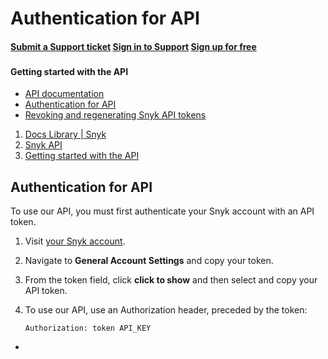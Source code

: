 # Authentication for API

####  [Submit a Support ticket](https://support.snyk.io/hc/en-us/requests/new) [Sign in to Support](https://support.snyk.io/hc/en-us/signin) [Sign up for free](https://snyk.io/login?cta=sign-up&loc=nav&page=support_docs_page)

###  [ ]() <a id="category-name"></a>

#### Getting started with the API

* [ API documentation](/hc/en-us/articles/360007584578-API-documentation)
* [ Authentication for API](/hc/en-us/articles/360004037557-Authentication-for-API)
* [ Revoking and regenerating Snyk API tokens](/hc/en-us/articles/360004008278-Revoking-and-regenerating-Snyk-API-tokens)

1.  [Docs Library \| Snyk](/hc/en-us)
2.  [Snyk API](/hc/en-us/categories/360000665657-Snyk-API)
3.  [Getting started with the API](/hc/en-us/sections/360002233417-Getting-started-with-the-API)

##  Authentication for API

To use our API, you must first authenticate your Snyk account with an API token.

1. Visit [your Snyk account](https://app.snyk.io/account).
2. Navigate to **General Account Settings** and copy your token.
3. From the token field, click **click to show** and then select and copy your API token.
4. To use our API, use an Authorization header, preceded by the token:

   ```text
   Authorization: token API_KEY
   ```

* 
